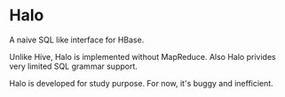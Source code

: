 Halo
====

A naive SQL like interface for HBase.

Unlike Hive, Halo is implemented without MapReduce. Also Halo privides very limited SQL grammar support.

Halo is developed for study purpose. For now, it's buggy and inefficient.